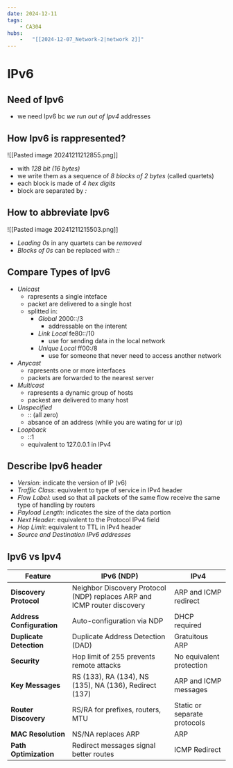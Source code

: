 ```yaml
---
date: 2024-12-11 
tags: 
    - CA304
hubs: 
    -   "[[2024-12-07_Network-2|network 2]]"
---
```


# IPv6

## Need of Ipv6
- we need Ipv6 bc *we run out of Ipv4* addresses

## How Ipv6 is rappresented?
![[Pasted image 20241211212855.png]]
- with *128 bit (16 bytes)*
- we write them as a sequence of *8 blocks of 2 bytes* (called quartets)
- each block is made of *4 hex digits*
- block are separated by *:*

## How to abbreviate Ipv6
![[Pasted image 20241211215503.png]]
- *Leading 0s* in any quartets can be *removed*
- *Blocks of 0s* can be replaced with *::*

## Compare Types of Ipv6
- *Unicast* 
  - rapresents a single inteface 
  - packet are delivered to a single host
  - splitted in:
    - *Global* 2000::/3
      - addressable on the interent
    - *Link Local* fe80::/10
      - use for sending data in the local network
    - *Unique Local* ff00:/8
      - use for someone that never need to access another network
- *Anycast*
  - rapresents one or more interfaces
  - packets are forwarded to the nearest server
- *Multicast*
  - rapresents a dynamic group of hosts
  - packest are delivered to many host
- *Unspecified*
  - :: (all zero)
  - absance of an address (while you are wating for ur ip)
- *Loopback*
  - ::1
  - equivalent to 127.0.0.1 in IPv4

## Describe Ipv6 header
- *Version*: indicate the version of IP (v6)
- *Traffic Class*: equivalent to type of service in IPv4 header
- *Flow Label*: used so that all packets of the same flow receive the same type of handling by routers
- *Payload Length*: indicates the size of the data portion
- *Next Header*: equivalent to the Protocol IPv4 field
- *Hop Limit*: equivalent to TTL in IPv4 header
- *Source and Destination IPv6 addresses*

## Ipv6 vs Ipv4
| **Feature**               | **IPv6 (NDP)**                                                   | **IPv4**                                |
|---------------------------|------------------------------------------------------------------|-----------------------------------------|
| **Discovery Protocol**    | Neighbor Discovery Protocol (NDP) replaces ARP and ICMP router discovery | ARP and ICMP redirect                   |
| **Address Configuration** | Auto-configuration via NDP                                       | DHCP required                           |
| **Duplicate Detection**   | Duplicate Address Detection (DAD)                               | Gratuitous ARP                          |
| **Security**              | Hop limit of 255 prevents remote attacks                        | No equivalent protection                |
| **Key Messages**          | RS (133), RA (134), NS (135), NA (136), Redirect (137)          | ARP and ICMP messages                   |
| **Router Discovery**      | RS/RA for prefixes, routers, MTU                                | Static or separate protocols            |
| **MAC Resolution**        | NS/NA replaces ARP                                              | ARP                                     |
| **Path Optimization**     | Redirect messages signal better routes                         | ICMP Redirect                           |

